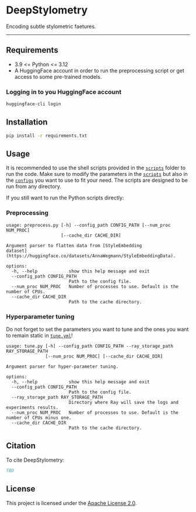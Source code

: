 # DeepStylometry

Encoding subtle stylometric faetures.

---

## Requirements

- 3.9 <= Python <= 3.12
- A HuggingFace account in order to run the preprocessing script or get access to some pre-trained models.

### Logging in to you HuggingFace account

```bash
huggingface-cli login
```

## Installation

```bash
pip install -r requirements.txt
```

## Usage

It is recommended to use the shell scripts provided in the [`scripts`](./scripts) folder to run the code.
Make sure to modify the parameters in the [`scripts`](./scripts) but also in the [`configs`](./configs) you want to use to fit your need.
The scripts are designed to be run from any directory.

If you still want to run the Python scripts directly:

### Preprocessing

```
usage: preprocess.py [-h] --config_path CONFIG_PATH [--num_proc NUM_PROC]
                     [--cache_dir CACHE_DIR]

Argument parser to flatten data from [StyleEmbedding
dataset](https://huggingface.co/datasets/AnnaWegmann/StyleEmbeddingData).

options:
  -h, --help            show this help message and exit
  --config_path CONFIG_PATH
                        Path to the config file.
  --num_proc NUM_PROC   Number of processes to use. Default is the number of CPUs.
  --cache_dir CACHE_DIR
                        Path to the cache directory.
```

### Hyperparameter tuning

Do not forget to set the parameters you want to tune and the ones you want to remain static in [`tune.yml`](./configs/tune.yml)!

```
usage: tune.py [-h] --config_path CONFIG_PATH --ray_storage_path RAY_STORAGE_PATH
               [--num_proc NUM_PROC] [--cache_dir CACHE_DIR]

Argument parser for hyper-parameter tuning.

options:
  -h, --help            show this help message and exit
  --config_path CONFIG_PATH
                        Path to the config file.
  --ray_storage_path RAY_STORAGE_PATH
                        Directory where Ray will save the logs and experiments results.
  --num_proc NUM_PROC   Number of processes to use. Default is the number of CPUs minus one.
  --cache_dir CACHE_DIR
                        Path to the cache directory.
```

## Citation

To cite DeepStylometry:

```bib
TBD
```

## License

This project is licensed under the [Apache License 2.0](LICENSE).
